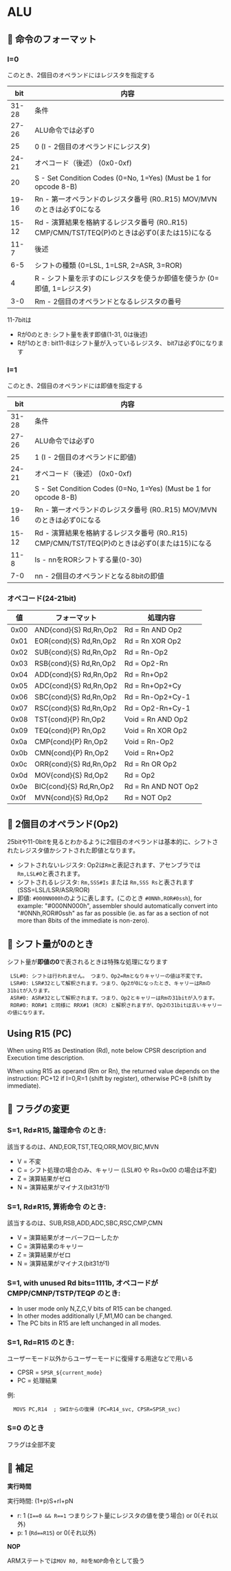 # ALU

## 📜 命令のフォーマット

### I=0

このとき、2個目のオペランドにはレジスタを指定する

 bit  |  内容
---- | ----
31-28 | 条件
27-26 | ALU命令では必ず0
25 | 0 (I - 2個目のオペランドにレジスタ)
24-21 | オペコード（後述） (0x0-0xf)
20 | S - Set Condition Codes (0=No, 1=Yes) (Must be 1 for opcode 8-B)
19-16 | Rn - 第一オペランドのレジスタ番号 (R0..R15) MOV/MVNのときは必ず0になる
15-12 | Rd - 演算結果を格納するレジスタ番号 (R0..R15) CMP/CMN/TST/TEQ{P}のときは必ず0(または15)になる
11-7 | 後述
6-5 | シフトの種類 (0=LSL, 1=LSR, 2=ASR, 3=ROR)
4 | R - シフト量を示すのにレジスタを使うか即値を使うか (0=即値, 1=レジスタ)
3-0 | Rm - 2個目のオペランドとなるレジスタの番号

11-7bitは

- Rが0のとき: シフト量を表す即値(1-31, 0は後述)
- Rが1のとき: bit11-8はシフト量が入っているレジスタ、 bit7は必ず0になります

### I=1

このとき、2個目のオペランドには即値を指定する

 bit  |  内容
---- | ----
31-28 | 条件
27-26 | ALU命令では必ず0
25 | 1 (I - 2個目のオペランドに即値)
24-21 | オペコード（後述） (0x0-0xf)
20 | S - Set Condition Codes (0=No, 1=Yes) (Must be 1 for opcode 8-B)
19-16 | Rn - 第一オペランドのレジスタ番号 (R0..R15) MOV/MVNのときは必ず0になる
15-12 | Rd - 演算結果を格納するレジスタ番号 (R0..R15) CMP/CMN/TST/TEQ{P}のときは必ず0(または15)になる
11-8 | Is - nnをRORシフトする量(0-30)
7-0 | nn - 2個目のオペランドとなる8bitの即値

### オペコード(24-21bit)

 値  |  フォーマット | 処理内容
---- | ---- | ----
0x00 | AND{cond}{S} Rd,Rn,Op2 | Rd = Rn AND Op2
0x01 | EOR{cond}{S} Rd,Rn,Op2 | Rd = Rn XOR Op2
0x02 | SUB{cond}{S} Rd,Rn,Op2 | Rd = Rn-Op2
0x03 | RSB{cond}{S} Rd,Rn,Op2 | Rd = Op2-Rn
0x04 | ADD{cond}{S} Rd,Rn,Op2 | Rd = Rn+Op2
0x05 | ADC{cond}{S} Rd,Rn,Op2 | Rd = Rn+Op2+Cy
0x06 | SBC{cond}{S} Rd,Rn,Op2 | Rd = Rn-Op2+Cy-1
0x07 | RSC{cond}{S} Rd,Rn,Op2 | Rd = Op2-Rn+Cy-1
0x08 | TST{cond}{P}    Rn,Op2 | Void = Rn AND Op2
0x09 | TEQ{cond}{P}    Rn,Op2 | Void = Rn XOR Op2
0x0a | CMP{cond}{P}    Rn,Op2 | Void = Rn-Op2
0x0b | CMN{cond}{P}    Rn,Op2 | Void = Rn+Op2
0x0c | ORR{cond}{S} Rd,Rn,Op2 | Rd = Rn OR Op2
0x0d | MOV{cond}{S} Rd,Op2    | Rd = Op2
0x0e | BIC{cond}{S} Rd,Rn,Op2 | Rd = Rn AND NOT Op2
0x0f | MVN{cond}{S} Rd,Op2    | Rd = NOT Op2

## 🔴 2個目のオペランド(Op2)

25bitや11-0bitを見るとわかるように2個目のオペランドは基本的に、シフトされたレジスタ値かシフトされた即値となります。

- シフトされないレジスタ: Op2は`Rm`と表記されます、アセンブラでは`Rm,LSL#0`と表されます。
- シフトされるレジスタ: `Rm,SSS#Is` または `Rm,SSS Rs`と表されます (SSS=LSL/LSR/ASR/ROR)
- 即値: `#000NN000h`のように表します。(このとき `#0NNh,ROR#0ssh`), for example: "#000NN000h", assembler should automatically convert into "#0NNh,ROR#0ssh" as far as possible (ie. as far as a section of not more than 8bits of the immediate is non-zero).

## 🔴 シフト量が0のとき

シフト量が**即値の0**で表されるときは特殊な処理になります

```
 LSL#0: シフトは行われません。 つまり、Op2=Rmとなりキャリーの値は不変です。
 LSR#0: LSR#32として解釈されます。つまり、Op2が0になったとき、キャリーはRmの31bitが入ります。
 ASR#0: ASR#32として解釈されます。つまり、Op2とキャリーはRmの31bitが入ります。
 ROR#0: ROR#1 と同様に RRX#1 (RCR) と解釈されますが、Op2の31bitは古いキャリーの値になります。
```

## Using R15 (PC)

When using R15 as Destination (Rd), note below CPSR description and Execution time description.

When using R15 as operand (Rm or Rn), the returned value depends on the instruction: PC+12 if I=0,R=1 (shift by register), otherwise PC+8 (shift by immediate).

## 🚩 フラグの変更

###  S=1, Rd≠R15, 論理命令 のとき:

該当するのは、AND,EOR,TST,TEQ,ORR,MOV,BIC,MVN
  
- V = 不変
- C = シフト処理の場合のみ、キャリー (LSL#0 や Rs=0x00 の場合は不変)
- Z = 演算結果がゼロ
- N = 演算結果がマイナス(bit31が1)

### S=1, Rd≠R15, 算術命令 のとき:

該当するのは、SUB,RSB,ADD,ADC,SBC,RSC,CMP,CMN

- V = 演算結果がオーバーフローしたか
- C = 演算結果のキャリー
- Z = 演算結果がゼロ
- N = 演算結果がマイナス(bit31が1)

### S=1, with unused Rd bits=1111b, オペコードが CMPP/CMNP/TSTP/TEQP のとき:

- In user mode only N,Z,C,V bits of R15 can be changed.
- In other modes additionally I,F,M1,M0 can be changed.
- The PC bits in R15 are left unchanged in all modes.

### S=1, Rd=R15 のとき:

ユーザーモード以外からユーザーモードに復帰する用途などで用いる

- CPSR = `SPSR_${current_mode}`
- PC = 処理結果

例:

```
  MOVS PC,R14  ; SWIからの復帰 (PC=R14_svc, CPSR=SPSR_svc)
```

### S=0 のとき

フラグは全部不変

## 🔎 補足

**実行時間**

実行時間: (1+p)S+rI+pN

- r: 1 (`I==0 && R==1` つまりシフト量にレジスタの値を使う場合) or 0(それ以外)
- p: 1 (`Rd==R15`) or 0(それ以外)

**NOP**

ARMステートでは`MOV R0, R0`を`NOP`命令として扱う

